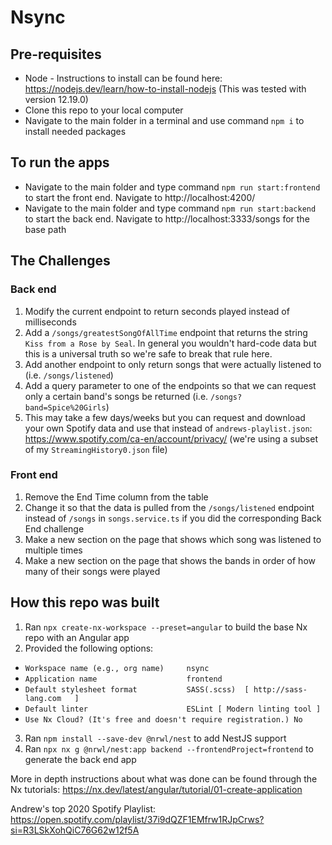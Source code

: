 # Nsync

## Pre-requisites

- Node - Instructions to install can be found here: https://nodejs.dev/learn/how-to-install-nodejs (This was tested with version 12.19.0)
- Clone this repo to your local computer
- Navigate to the main folder in a terminal and use command `npm i` to install needed packages

## To run the apps

- Navigate to the main folder and type command `npm run start:frontend` to start the front end. Navigate to http://localhost:4200/
- Navigate to the main folder and type command `npm run start:backend` to start the back end. Navigate to http://localhost:3333/songs for the base path

## The Challenges

### Back end
1. Modify the current endpoint to return seconds played instead of milliseconds
1. Add a `/songs/greatestSongOfAllTime` endpoint that returns the string `Kiss from a Rose by Seal`. In general you wouldn't hard-code data but this is a universal truth so we're safe to break that rule here. 
1. Add another endpoint to only return songs that were actually listened to (i.e. `/songs/listened`)
1. Add a query parameter to one of the endpoints so that we can request only a certain band's songs be returned (i.e. `/songs?band=Spice%20Girls`)
1. This may take a few days/weeks but you can request and download your own Spotify data and use that instead of `andrews-playlist.json`: https://www.spotify.com/ca-en/account/privacy/ (we're using a subset of my `StreamingHistory0.json` file)

### Front end
1. Remove the End Time column from the table
1. Change it so that the data is pulled from the `/songs/listened` endpoint instead of `/songs` in `songs.service.ts` if you did the corresponding Back End challenge
1. Make a new section on the page that shows which song was listened to multiple times
1. Make a new section on the page that shows the bands in order of how many of their songs were played

## How this repo was built

1. Ran `npx create-nx-workspace --preset=angular` to build the base Nx repo with an Angular app
2. Provided the following options: 
- `Workspace name (e.g., org name)     nsync`
- `Application name                    frontend`
- `Default stylesheet format           SASS(.scss)  [ http://sass-lang.com   ]`
- `Default linter                      ESLint [ Modern linting tool ]`
- `Use Nx Cloud? (It's free and doesn't require registration.) No`
3. Ran `npm install --save-dev @nrwl/nest` to add NestJS support
4. Ran `npx nx g @nrwl/nest:app backend --frontendProject=frontend` to generate the back end app

More in depth instructions about what was done can be found through the Nx tutorials: https://nx.dev/latest/angular/tutorial/01-create-application

Andrew's top 2020 Spotify Playlist: https://open.spotify.com/playlist/37i9dQZF1EMfrw1RJpCrws?si=R3LSkXohQiC76G62w12f5A